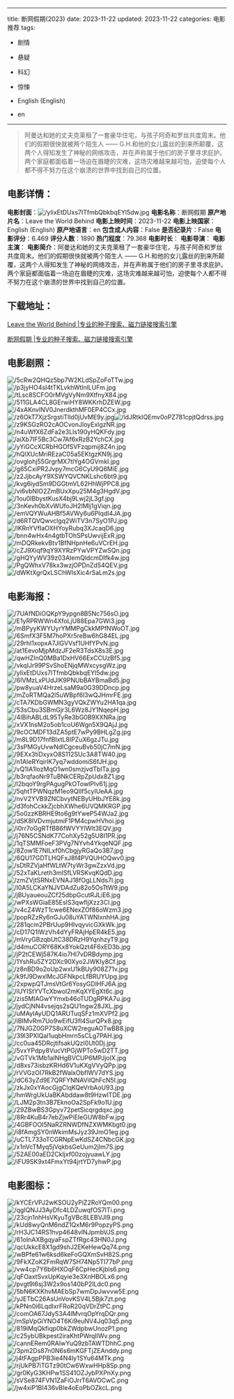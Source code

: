 
---
title: 断网假期(2023)
date: 2023-11-22
updated: 2023-11-22
categories: 电影推荐
tags:
- 剧情
- 悬疑
- 科幻
- 惊悚

- English (English)
- en
---


> 阿曼达和她的丈夫克莱租了一套豪华住宅，与孩子阿奇和罗丝共度周末。他们的假期很快就被两个陌生人 —— G.H.和他的女儿露丝的到来所颠覆，这两个人得知发生了神秘的网络攻击，并在声称属于他们的房子里寻求庇护。两个家庭都面临着一场迫在眉睫的灾难，这场灾难越来越可怕，迫使每个人都不得不努力在这个崩溃的世界中找到自己的位置。

## **电影详情**：

**电影封面**：<img src="https://image.tmdb.org/t/p/w200/yIixEtDUxs7ITfmbQbkbqEYl5dw.jpg" alt="/yIixEtDUxs7ITfmbQbkbqEYl5dw.jpg" title="/yIixEtDUxs7ITfmbQbkbqEYl5dw.jpg">
**电影名称**：断网假期
**原产地片名**：Leave the World Behind
**电影上映时间**：2023-11-22
**电影上映国家**：English (English)
**原产地语言**：en
**包含成人内容**：False
**是否纪录片**：False
**电影评分**：6.469
**评分人数**：1890
**热门程度**：79.368
**电影时长**：
**电影导演**：
**电影主演**：
**电影简介**：阿曼达和她的丈夫克莱租了一套豪华住宅，与孩子阿奇和罗丝共度周末。他们的假期很快就被两个陌生人 —— G.H.和他的女儿露丝的到来所颠覆，这两个人得知发生了神秘的网络攻击，并在声称属于他们的房子里寻求庇护。两个家庭都面临着一场迫在眉睫的灾难，这场灾难越来越可怕，迫使每个人都不得不努力在这个崩溃的世界中找到自己的位置。

## **下载地址**：
[Leave the World Behind |专业的种子搜索、磁力链接搜索引擎](https://movie.amd794.com:2083/?search=Leave%20the%20World%20Behind&ordering=&mode=match_phrase&page_size=10&page=1)

[断网假期 |专业的种子搜索、磁力链接搜索引擎](https://movie.amd794.com:2083/?search=%E6%96%AD%E7%BD%91%E5%81%87%E6%9C%9F&ordering=&mode=match_phrase&page_size=10&page=1)
 

## **电影剧照**：
<img src="https://image.tmdb.org/t/p/original/5cRw2QHQz5bp7W2KLdSpZoFoTTw.jpg" alt="/5cRw2QHQz5bp7W2KLdSpZoFoTTw.jpg" title="/5cRw2QHQz5bp7W2KLdSpZoFoTTw.jpg"><img src="https://image.tmdb.org/t/p/original/p3jyHO4sI4tTKLvkhWtlnlLUFm.jpg" alt="/p3jyHO4sI4tTKLvkhWtlnlLUFm.jpg" title="/p3jyHO4sI4tTKLvkhWtlnlLUFm.jpg"><img src="https://image.tmdb.org/t/p/original/tLsc8SCFO0rMVgVyNm9XtfnyX84.jpg" alt="/tLsc8SCFO0rMVgVyNm9XtfnyX84.jpg" title="/tLsc8SCFO0rMVgVyNm9XtfnyX84.jpg"><img src="https://image.tmdb.org/t/p/original/511GLA4CL8GErwiHY8WKKrhDZEW.jpg" alt="/511GLA4CL8GErwiHY8WKKrhDZEW.jpg" title="/511GLA4CL8GErwiHY8WKKrhDZEW.jpg"><img src="https://image.tmdb.org/t/p/original/4xAKnvlNV0JnerdkthMF0EP4CCx.jpg" alt="/4xAKnvlNV0JnerdkthMF0EP4CCx.jpg" title="/4xAKnvlNV0JnerdkthMF0EP4CCx.jpg"><img src="https://image.tmdb.org/t/p/original/z6OkT7XjzSrgstiTlld0jUvME9y.jpg" alt="/z6OkT7XjzSrgstiTlld0jUvME9y.jpg" title="/z6OkT7XjzSrgstiTlld0jUvME9y.jpg"><img src="https://image.tmdb.org/t/p/original/ldJRtkIQEmv0oPZ781cpjtQdrss.jpg" alt="/ldJRtkIQEmv0oPZ781cpjtQdrss.jpg" title="/ldJRtkIQEmv0oPZ781cpjtQdrss.jpg"><img src="https://image.tmdb.org/t/p/original/z9KSGzRO2cAOCvonJloyExlgzNR.jpg" alt="/z9KSGzRO2cAOCvonJloyExlgzNR.jpg" title="/z9KSGzRO2cAOCvonJloyExlgzNR.jpg"><img src="https://image.tmdb.org/t/p/original/n4uWfX6ZdFa2e3Lls190yHQKFdy.jpg" alt="/n4uWfX6ZdFa2e3Lls190yHQKFdy.jpg" title="/n4uWfX6ZdFa2e3Lls190yHQKFdy.jpg"><img src="https://image.tmdb.org/t/p/original/aiXb7IF5Bc3Cw7Af6xRzB2YchCX.jpg" alt="/aiXb7IF5Bc3Cw7Af6xRzB2YchCX.jpg" title="/aiXb7IF5Bc3Cw7Af6xRzB2YchCX.jpg"><img src="https://image.tmdb.org/t/p/original/yYiGCcXCRbHGOfSVFzqpmij8Z4n.jpg" alt="/yYiGCcXCRbHGOfSVFzqpmij8Z4n.jpg" title="/yYiGCcXCRbHGOfSVFzqpmij8Z4n.jpg"><img src="https://image.tmdb.org/t/p/original/hQlXUcMriREzaC05a5EKtgzKN9j.jpg" alt="/hQlXUcMriREzaC05a5EKtgzKN9j.jpg" title="/hQlXUcMriREzaC05a5EKtgzKN9j.jpg"><img src="https://image.tmdb.org/t/p/original/ovglohj55GrgrMX7tlYg4OGVmkI.jpg" alt="/ovglohj55GrgrMX7tlYg4OGVmkI.jpg" title="/ovglohj55GrgrMX7tlYg4OGVmkI.jpg"><img src="https://image.tmdb.org/t/p/original/g65CxiPR2Jvpy7mcG6CyU9Q6MiE.jpg" alt="/g65CxiPR2Jvpy7mcG6CyU9Q6MiE.jpg" title="/g65CxiPR2Jvpy7mcG6CyU9Q6MiE.jpg"><img src="https://image.tmdb.org/t/p/original/z2JjbcAyY9XSWYQVCNKLshc6bt9.jpg" alt="/z2JjbcAyY9XSWYQVCNKLshc6bt9.jpg" title="/z2JjbcAyY9XSWYQVCNKLshc6bt9.jpg"><img src="https://image.tmdb.org/t/p/original/kvg6iydSm9DGGtmVL62HhWjPPC8.jpg" alt="/kvg6iydSm9DGGtmVL62HhWjPPC8.jpg" title="/kvg6iydSm9DGGtmVL62HhWjPPC8.jpg"><img src="https://image.tmdb.org/t/p/original/vi6vbNIO2ZmBUxXpu25M4g3HgdV.jpg" alt="/vi6vbNIO2ZmBUxXpu25M4g3HgdV.jpg" title="/vi6vbNIO2ZmBUxXpu25M4g3HgdV.jpg"><img src="https://image.tmdb.org/t/p/original/1ou0IBbystKusX4bj9Lwj2jL3gf.jpg" alt="/1ou0IBbystKusX4bj9Lwj2jL3gf.jpg" title="/1ou0IBbystKusX4bj9Lwj2jL3gf.jpg"><img src="https://image.tmdb.org/t/p/original/3nKevh0bXvWUfoJH2lMlj1gViqn.jpg" alt="/3nKevh0bXvWUfoJH2lMlj1gViqn.jpg" title="/3nKevh0bXvWUfoJH2lMlj1gViqn.jpg"><img src="https://image.tmdb.org/t/p/original/emVQYWuAHBf5AVWy6u6PIqdI4JA.jpg" alt="/emVQYWuAHBf5AVWy6u6PIqdI4JA.jpg" title="/emVQYWuAHBf5AVWy6u6PIqdI4JA.jpg"><img src="https://image.tmdb.org/t/p/original/d6RTQVQwvclgq2WiTV3n7SyO1PJ.jpg" alt="/d6RTQVQwvclgq2WiTV3n7SyO1PJ.jpg" title="/d6RTQVQwvclgq2WiTV3n7SyO1PJ.jpg"><img src="https://image.tmdb.org/t/p/original/lKRnYVfIaOXHYoyRubq3XJcaqD6.jpg" alt="/lKRnYVfIaOXHYoyRubq3XJcaqD6.jpg" title="/lKRnYVfIaOXHYoyRubq3XJcaqD6.jpg"><img src="https://image.tmdb.org/t/p/original/bnn4wHx4n4gtbTOhSPsUwvijExR.jpg" alt="/bnn4wHx4n4gtbTOhSPsUwvijExR.jpg" title="/bnn4wHx4n4gtbTOhSPsUwvijExR.jpg"><img src="https://image.tmdb.org/t/p/original/mDQRkekvBtv1BfNHpnHe6uVCrEH.jpg" alt="/mDQRkekvBtv1BfNHpnHe6uVCrEH.jpg" title="/mDQRkekvBtv1BfNHpnHe6uVCrEH.jpg"><img src="https://image.tmdb.org/t/p/original/cZJ9Xiqf9qY9XYRzPYwVPYZwSQn.jpg" alt="/cZJ9Xiqf9qY9XYRzPYwVPYZwSQn.jpg" title="/cZJ9Xiqf9qY9XYRzPYwVPYZwSQn.jpg"><img src="https://image.tmdb.org/t/p/original/gHQYyWV39z03AIemQldcmDIfk4w.jpg" alt="/gHQYyWV39z03AIemQldcmDIfk4w.jpg" title="/gHQYyWV39z03AIemQldcmDIfk4w.jpg"><img src="https://image.tmdb.org/t/p/original/PgQWhxV78kx3wzjOPDnZd54QEV.jpg" alt="/PgQWhxV78kx3wzjOPDnZd54QEV.jpg" title="/PgQWhxV78kx3wzjOPDnZd54QEV.jpg"><img src="https://image.tmdb.org/t/p/original/dWKtXgrQxLSChWIsXic4rSaLm2s.jpg" alt="/dWKtXgrQxLSChWIsXic4rSaLm2s.jpg" title="/dWKtXgrQxLSChWIsXic4rSaLm2s.jpg">

## **电影海报**：
<img src="https://image.tmdb.org/t/p/original/7UAfNDiOQKpY9ypgn8B5Nc756sO.jpg" alt="/7UAfNDiOQKpY9ypgn8B5Nc756sO.jpg" title="/7UAfNDiOQKpY9ypgn8B5Nc756sO.jpg"><img src="https://image.tmdb.org/t/p/original/E1yRPRWWn4XfoLjU88Epa7GWi3.jpg" alt="/E1yRPRWWn4XfoLjU88Epa7GWi3.jpg" title="/E1yRPRWWn4XfoLjU88Epa7GWi3.jpg"><img src="https://image.tmdb.org/t/p/original/mBPyyKWYUyrYMMPgCkkMPfNWoOT.jpg" alt="/mBPyyKWYUyrYMMPgCkkMPfNWoOT.jpg" title="/mBPyyKWYUyrYMMPgCkkMPfNWoOT.jpg"><img src="https://image.tmdb.org/t/p/original/6SmfX3F5M7hoPXr5reBw6hG84EL.jpg" alt="/6SmfX3F5M7hoPXr5reBw6hG84EL.jpg" title="/6SmfX3F5M7hoPXr5reBw6hG84EL.jpg"><img src="https://image.tmdb.org/t/p/original/29rhl1xopxA7JlGVVsf1UHfYPvN.jpg" alt="/29rhl1xopxA7JlGVVsf1UHfYPvN.jpg" title="/29rhl1xopxA7JlGVVsf1UHfYPvN.jpg"><img src="https://image.tmdb.org/t/p/original/at1EevoMjpMdzJF2eR3TdsX8s3E.jpg" alt="/at1EevoMjpMdzJF2eR3TdsX8s3E.jpg" title="/at1EevoMjpMdzJF2eR3TdsX8s3E.jpg"><img src="https://image.tmdb.org/t/p/original/qwHZInQ0MBa1DxHV66ExCCUzBf5.jpg" alt="/qwHZInQ0MBa1DxHV66ExCCUzBf5.jpg" title="/qwHZInQ0MBa1DxHV66ExCCUzBf5.jpg"><img src="https://image.tmdb.org/t/p/original/vkqIJr99PSvShoENjqMWxcysgWz.jpg" alt="/vkqIJr99PSvShoENjqMWxcysgWz.jpg" title="/vkqIJr99PSvShoENjqMWxcysgWz.jpg"><img src="https://image.tmdb.org/t/p/original/yIixEtDUxs7ITfmbQbkbqEYl5dw.jpg" alt="/yIixEtDUxs7ITfmbQbkbqEYl5dw.jpg" title="/yIixEtDUxs7ITfmbQbkbqEYl5dw.jpg"><img src="https://image.tmdb.org/t/p/original/6IVMzLxPUdJlK9PNUbBAYBmaBd5.jpg" alt="/6IVMzLxPUdJlK9PNUbBAYBmaBd5.jpg" title="/6IVMzLxPUdJlK9PNUbBAYBmaBd5.jpg"><img src="https://image.tmdb.org/t/p/original/pw8yuaV4HrzeLsaM9a0G39DDncp.jpg" alt="/pw8yuaV4HrzeLsaM9a0G39DDncp.jpg" title="/pw8yuaV4HrzeLsaM9a0G39DDncp.jpg"><img src="https://image.tmdb.org/t/p/original/mZoRTMQa2l5uWBpf6l3wQJHmrFE.jpg" alt="/mZoRTMQa2l5uWBpf6l3wQJHmrFE.jpg" title="/mZoRTMQa2l5uWBpf6l3wQJHmrFE.jpg"><img src="https://image.tmdb.org/t/p/original/cTA7KDbGWMN3gyVQkZWYu2HA1qa.jpg" alt="/cTA7KDbGWMN3gyVQkZWYu2HA1qa.jpg" title="/cTA7KDbGWMN3gyVQkZWYu2HA1qa.jpg"><img src="https://image.tmdb.org/t/p/original/53sCbu3SBmGjr3L6Wz8JY1NqepH.jpg" alt="/53sCbu3SBmGjr3L6Wz8JY1NqepH.jpg" title="/53sCbu3SBmGjr3L6Wz8JY1NqepH.jpg"><img src="https://image.tmdb.org/t/p/original/4IBihABLdL95TyRe3bG0B9XXNRa.jpg" alt="/4IBihABLdL95TyRe3bG0B9XXNRa.jpg" title="/4IBihABLdL95TyRe3bG0B9XXNRa.jpg"><img src="https://image.tmdb.org/t/p/original/xVX1nsM2o5ob1coU6Wgn5X9QAjJ.jpg" alt="/xVX1nsM2o5ob1coU6Wgn5X9QAjJ.jpg" title="/xVX1nsM2o5ob1coU6Wgn5X9QAjJ.jpg"><img src="https://image.tmdb.org/t/p/original/9cOCMDF13dZA5ptE7wPy9BHLgZg.jpg" alt="/9cOCMDF13dZA5ptE7wPy9BHLgZg.jpg" title="/9cOCMDF13dZA5ptE7wPy9BHLgZg.jpg"><img src="https://image.tmdb.org/t/p/original/m8L9D17fnfBIxtL8IPZuX6gzJTu.jpg" alt="/m8L9D17fnfBIxtL8IPZuX6gzJTu.jpg" title="/m8L9D17fnfBIxtL8IPZuX6gzJTu.jpg"><img src="https://image.tmdb.org/t/p/original/3sPMGyUvwNdlCgceuBvb50jC7mN.jpg" alt="/3sPMGyUvwNdlCgceuBvb50jC7mN.jpg" title="/3sPMGyUvwNdlCgceuBvb50jC7mN.jpg"><img src="https://image.tmdb.org/t/p/original/9EXx3tiDxyxO8S112SUc3A8TW40.jpg" alt="/9EXx3tiDxyxO8S112SUc3A8TW40.jpg" title="/9EXx3tiDxyxO8S112SUc3A8TW40.jpg"><img src="https://image.tmdb.org/t/p/original/n1AIeRYqirlK7yq7wddomiS6fJH.jpg" alt="/n1AIeRYqirlK7yq7wddomiS6fJH.jpg" title="/n1AIeRYqirlK7yq7wddomiS6fJH.jpg"><img src="https://image.tmdb.org/t/p/original/vQ1IA1lozMqO1wn0smzjvdTbITa.jpg" alt="/vQ1IA1lozMqO1wn0smzjvdTbITa.jpg" title="/vQ1IA1lozMqO1wn0smzjvdTbITa.jpg"><img src="https://image.tmdb.org/t/p/original/b3rqfaoNr9TuBNkCERpZpUdx8Z1.jpg" alt="/b3rqfaoNr9TuBNkCERpZpUdx8Z1.jpg" title="/b3rqfaoNr9TuBNkCERpZpUdx8Z1.jpg"><img src="https://image.tmdb.org/t/p/original/l2bqoY9rgPAgugPkOTowIPIv61j.jpg" alt="/l2bqoY9rgPAgugPkOTowIPIv61j.jpg" title="/l2bqoY9rgPAgugPkOTowIPIv61j.jpg"><img src="https://image.tmdb.org/t/p/original/5qhtTPWNqzM1eo9QIIf5cyIUeAA.jpg" alt="/5qhtTPWNqzM1eo9QIIf5cyIUeAA.jpg" title="/5qhtTPWNqzM1eo9QIIf5cyIUeAA.jpg"><img src="https://image.tmdb.org/t/p/original/nvV2YVB9ZNCbvytNEByUHbJYE8k.jpg" alt="/nvV2YVB9ZNCbvytNEByUHbJYE8k.jpg" title="/nvV2YVB9ZNCbvytNEByUHbJYE8k.jpg"><img src="https://image.tmdb.org/t/p/original/d3fohCckkZjcbhXWhe6UVQMKRGP.jpg" alt="/d3fohCckkZjcbhXWhe6UVQMKRGP.jpg" title="/d3fohCckkZjcbhXWhe6UVQMKRGP.jpg"><img src="https://image.tmdb.org/t/p/original/5o0zzKBRHE9to6g9tYweP54WJa2.jpg" alt="/5o0zzKBRHE9to6g9tYweP54WJa2.jpg" title="/5o0zzKBRHE9to6g9tYweP54WJa2.jpg"><img src="https://image.tmdb.org/t/p/original/dSK8lVDvmjutmiF1PM4cpwHVhoi.jpg" alt="/dSK8lVDvmjutmiF1PM4cpwHVhoi.jpg" title="/dSK8lVDvmjutmiF1PM4cpwHVhoi.jpg"><img src="https://image.tmdb.org/t/p/original/i0rr7oGgRTfB86fWVYYlWIt3EQV.jpg" alt="/i0rr7oGgRTfB86fWVYYlWIt3EQV.jpg" title="/i0rr7oGgRTfB86fWVYYlWIt3EQV.jpg"><img src="https://image.tmdb.org/t/p/original/j76N5CSNdK77CohXy52g5U8I1PR.jpg" alt="/j76N5CSNdK77CohXy52g5U8I1PR.jpg" title="/j76N5CSNdK77CohXy52g5U8I1PR.jpg"><img src="https://image.tmdb.org/t/p/original/1qTSMMFoeF3PVg7NYvh4YkqeNQF.jpg" alt="/1qTSMMFoeF3PVg7NYvh4YkqeNQF.jpg" title="/1qTSMMFoeF3PVg7NYvh4YkqeNQF.jpg"><img src="https://image.tmdb.org/t/p/original/8Zow1E7NILxf0hCbgjyRGaQo3B7.jpg" alt="/8Zow1E7NILxf0hCbgjyRGaQo3B7.jpg" title="/8Zow1E7NILxf0hCbgjyRGaQo3B7.jpg"><img src="https://image.tmdb.org/t/p/original/6QU17GDTLHQFxJ8f4PVQUHOQwv0.jpg" alt="/6QU17GDTLHQFxJ8f4PVQUHOQwv0.jpg" title="/6QU17GDTLHQFxJ8f4PVQUHOQwv0.jpg"><img src="https://image.tmdb.org/t/p/original/sDtRZVjaHfWLtW7tyWr3gwZzxVd.jpg" alt="/sDtRZVjaHfWLtW7tyWr3gwZzxVd.jpg" title="/sDtRZVjaHfWLtW7tyWr3gwZzxVd.jpg"><img src="https://image.tmdb.org/t/p/original/52xTaKLreth3mISfLVRSKvqKQdD.jpg" alt="/52xTaKLreth3mISfLVRSKvqKQdD.jpg" title="/52xTaKLreth3mISfLVRSKvqKQdD.jpg"><img src="https://image.tmdb.org/t/p/original/zmZVjtSRNxEVNAJ18fOgLLNds7I.jpg" alt="/zmZVjtSRNxEVNAJ18fOgLLNds7I.jpg" title="/zmZVjtSRNxEVNAJ18fOgLLNds7I.jpg"><img src="https://image.tmdb.org/t/p/original/l0A5LCKaYNJVDAdZu82o5OsTtW9.jpg" alt="/l0A5LCKaYNJVDAdZu82o5OsTtW9.jpg" title="/l0A5LCKaYNJVDAdZu82o5OsTtW9.jpg"><img src="https://image.tmdb.org/t/p/original/jBUyaueouZCf25dbpGcutRJLiE6.jpg" alt="/jBUyaueouZCf25dbpGcutRJLiE6.jpg" title="/jBUyaueouZCf25dbpGcutRJLiE6.jpg"><img src="https://image.tmdb.org/t/p/original/wPXsWGiaE85EslS3qwfljXzz3Cl.jpg" alt="/wPXsWGiaE85EslS3qwfljXzz3Cl.jpg" title="/wPXsWGiaE85EslS3qwfljXzz3Cl.jpg"><img src="https://image.tmdb.org/t/p/original/v4cZ4WzT1cwe6ENexZOf86oWzm3.jpg" alt="/v4cZ4WzT1cwe6ENexZOf86oWzm3.jpg" title="/v4cZ4WzT1cwe6ENexZOf86oWzm3.jpg"><img src="https://image.tmdb.org/t/p/original/popRZzRy6nGJu08uYATWNIxnhHA.jpg" alt="/popRZzRy6nGJu08uYATWNIxnhHA.jpg" title="/popRZzRy6nGJu08uYATWNIxnhHA.jpg"><img src="https://image.tmdb.org/t/p/original/281qcm2PBrUup9HIvqyvicGXkWk.jpg" alt="/281qcm2PBrUup9HIvqyvicGXkWk.jpg" title="/281qcm2PBrUup9HIvqyvicGXkWk.jpg"><img src="https://image.tmdb.org/t/p/original/cD17Q1lWzVh4dYyFRAjHpER4kE5.jpg" alt="/cD17Q1lWzVh4dYyFRAjHpER4kE5.jpg" title="/cD17Q1lWzVh4dYyFRAjHpER4kE5.jpg"><img src="https://image.tmdb.org/t/p/original/mVryGBzqbUtC38DRzH9YqnhzyT9.jpg" alt="/mVryGBzqbUtC38DRzH9YqnhzyT9.jpg" title="/mVryGBzqbUtC38DRzH9YqnhzyT9.jpg"><img src="https://image.tmdb.org/t/p/original/d4muCORY68Kx8YokQzt4F6xED3b.jpg" alt="/d4muCORY68Kx8YokQzt4F6xED3b.jpg" title="/d4muCORY68Kx8YokQzt4F6xED3b.jpg"><img src="https://image.tmdb.org/t/p/original/jP2tCEWj587K4io7Hl7vDRBdymp.jpg" alt="/jP2tCEWj587K4io7Hl7vDRBdymp.jpg" title="/jP2tCEWj587K4io7Hl7vDRBdymp.jpg"><img src="https://image.tmdb.org/t/p/original/1YshRu5ZY2DXc90Xyo2JWKIy8Cf.jpg" alt="/1YshRu5ZY2DXc90Xyo2JWKIy8Cf.jpg" title="/1YshRu5ZY2DXc90Xyo2JWKIy8Cf.jpg"><img src="https://image.tmdb.org/t/p/original/z8nBD9o2oUp2wxU1kBUy908Z71v.jpg" alt="/z8nBD9o2oUp2wxU1kBUy908Z71v.jpg" title="/z8nBD9o2oUp2wxU1kBUy908Z71v.jpg"><img src="https://image.tmdb.org/t/p/original/k9fJ9DwxlMcJGFNkpcLfBRUYUpg.jpg" alt="/k9fJ9DwxlMcJGFNkpcLfBRUYUpg.jpg" title="/k9fJ9DwxlMcJGFNkpcLfBRUYUpg.jpg"><img src="https://image.tmdb.org/t/p/original/2xpwpQTJmsVtGr6YosyGDlHFJ6A.jpg" alt="/2xpwpQTJmsVtGr6YosyGDlHFJ6A.jpg" title="/2xpwpQTJmsVtGr6YosyGDlHFJ6A.jpg"><img src="https://image.tmdb.org/t/p/original/iUYIStYVTcXbwol2mKqXYEgXt6c.jpg" alt="/iUYIStYVTcXbwol2mKqXYEgXt6c.jpg" title="/iUYIStYVTcXbwol2mKqXYEgXt6c.jpg"><img src="https://image.tmdb.org/t/p/original/zis5MIAGwYYmxb46oTUDgRPKA7u.jpg" alt="/zis5MIAGwYYmxb46oTUDgRPKA7u.jpg" title="/zis5MIAGwYYmxb46oTUDgRPKA7u.jpg"><img src="https://image.tmdb.org/t/p/original/jydCjNN4vsejqs2sQU1ngw28JXL.jpg" alt="/jydCjNN4vsejqs2sQU1ngw28JXL.jpg" title="/jydCjNN4vsejqs2sQU1ngw28JXL.jpg"><img src="https://image.tmdb.org/t/p/original/uMAyIAyUDQ1ARUTuqSFz1mXVPf2.jpg" alt="/uMAyIAyUDQ1ARUTuqSFz1mXVPf2.jpg" title="/uMAyIAyUDQ1ARUTuqSFz1mXVPf2.jpg"><img src="https://image.tmdb.org/t/p/original/iBIMvRm7Uo9wEifU3fI4SurQPx8.jpg" alt="/iBIMvRm7Uo9wEifU3fI4SurQPx8.jpg" title="/iBIMvRm7Uo9wEifU3fI4SurQPx8.jpg"><img src="https://image.tmdb.org/t/p/original/7NJGZ0GP7S8uXCW2reguAOTwBB8.jpg" alt="/7NJGZ0GP7S8uXCW2reguAOTwBB8.jpg" title="/7NJGZ0GP7S8uXCW2reguAOTwBB8.jpg"><img src="https://image.tmdb.org/t/p/original/39l3PXlQal1uqbHmrn5sCLg7PAH.jpg" alt="/39l3PXlQal1uqbHmrn5sCLg7PAH.jpg" title="/39l3PXlQal1uqbHmrn5sCLg7PAH.jpg"><img src="https://image.tmdb.org/t/p/original/cc0ua45DRcjtifsakUQzI0Ut0Dj.jpg" alt="/cc0ua45DRcjtifsakUQzI0Ut0Dj.jpg" title="/cc0ua45DRcjtifsakUQzI0Ut0Dj.jpg"><img src="https://image.tmdb.org/t/p/original/5vxYPdpy8VucVtPGjWPTo5wD2TT.jpg" alt="/5vxYPdpy8VucVtPGjWPTo5wD2TT.jpg" title="/5vxYPdpy8VucVtPGjWPTo5wD2TT.jpg"><img src="https://image.tmdb.org/t/p/original/vGTVk1Mb1aINHgBVCUP6MPJjoIX.jpg" alt="/vGTVk1Mb1aINHgBVCUP6MPJjoIX.jpg" title="/vGTVk1Mb1aINHgBVCUP6MPJjoIX.jpg"><img src="https://image.tmdb.org/t/p/original/d8xs73isbzKRHd6V1uKXgVVyQPp.jpg" alt="/d8xs73isbzKRHd6V1uKXgVVyQPp.jpg" title="/d8xs73isbzKRHd6V1uKXgVVyQPp.jpg"><img src="https://image.tmdb.org/t/p/original/rVVGzOI7RkB2fWalxObflWV7dYS.jpg" alt="/rVVGzOI7RkB2fWalxObflWV7dYS.jpg" title="/rVVGzOI7RkB2fWalxObflWV7dYS.jpg"><img src="https://image.tmdb.org/t/p/original/dC63yZd9E7QRFYNNAViIQhFcN5I.jpg" alt="/dC63yZd9E7QRFYNNAViIQhFcN5I.jpg" title="/dC63yZd9E7QRFYNNAViIQhFcN5I.jpg"><img src="https://image.tmdb.org/t/p/original/zkJx0xYAocGjgClqKQeVrbAoU93.jpg" alt="/zkJx0xYAocGjgClqKQeVrbAoU93.jpg" title="/zkJx0xYAocGjgClqKQeVrbAoU93.jpg"><img src="https://image.tmdb.org/t/p/original/hmWrgUkUaBKAbddaw8t9HzwlTDE.jpg" alt="/hmWrgUkUaBKAbddaw8t9HzwlTDE.jpg" title="/hmWrgUkUaBKAbddaw8t9HzwlTDE.jpg"><img src="https://image.tmdb.org/t/p/original/LJM2p3tn3B7EknoOa2SpFk9o1U.jpg" alt="/LJM2p3tn3B7EknoOa2SpFk9o1U.jpg" title="/LJM2p3tn3B7EknoOa2SpFk9o1U.jpg"><img src="https://image.tmdb.org/t/p/original/29ZBwBS3Gpyv72petSicqrgdqxc.jpg" alt="/29ZBwBS3Gpyv72petSicqrgdqxc.jpg" title="/29ZBwBS3Gpyv72petSicqrgdqxc.jpg"><img src="https://image.tmdb.org/t/p/original/8Rr4KuB4r7ebZjwPiEIeGUW8bFw.jpg" alt="/8Rr4KuB4r7ebZjwPiEIeGUW8bFw.jpg" title="/8Rr4KuB4r7ebZjwPiEIeGUW8bFw.jpg"><img src="https://image.tmdb.org/t/p/original/4GBFOOI5NaRZRNWDfNZXWMKbgt0.jpg" alt="/4GBFOOI5NaRZRNWDfNZXWMKbgt0.jpg" title="/4GBFOOI5NaRZRNWDfNZXWMKbgt0.jpg"><img src="https://image.tmdb.org/t/p/original/i8fAmgSY0nWkimMsJyz39JmO1eg.jpg" alt="/i8fAmgSY0nWkimMsJyz39JmO1eg.jpg" title="/i8fAmgSY0nWkimMsJyz39JmO1eg.jpg"><img src="https://image.tmdb.org/t/p/original/uCTL733oTCGRNpEwKdSZ4CNbcGK.jpg" alt="/uCTL733oTCGRNpEwKdSZ4CNbcGK.jpg" title="/uCTL733oTCGRNpEwKdSZ4CNbcGK.jpg"><img src="https://image.tmdb.org/t/p/original/x1nVcTMyq5jVqkbsGeUum2jIm7S.jpg" alt="/x1nVcTMyq5jVqkbsGeUum2jIm7S.jpg" title="/x1nVcTMyq5jVqkbsGeUum2jIm7S.jpg"><img src="https://image.tmdb.org/t/p/original/52AE00aED2Ckljxf00zojyuawLY.jpg" alt="/52AE00aED2Ckljxf00zojyuawLY.jpg" title="/52AE00aED2Ckljxf00zojyuawLY.jpg"><img src="https://image.tmdb.org/t/p/original/iFU9SK9xt4FmxYt94jrtYD7yhwP.jpg" alt="/iFU9SK9xt4FmxYt94jrtYD7yhwP.jpg" title="/iFU9SK9xt4FmxYt94jrtYD7yhwP.jpg">

## **电影图标**：
<img src="https://image.tmdb.org/t/p/original/kYCErVPJ2wKSOU2yPiZ2RoYQm00.png" alt="/kYCErVPJ2wKSOU2yPiZ2RoYQm00.png" title="/kYCErVPJ2wKSOU2yPiZ2RoYQm00.png"><img src="https://image.tmdb.org/t/p/original/qgIQNJJ3AyDfc4LDZuwqfOS7ITi.png" alt="/qgIQNJJ3AyDfc4LDZuwqfOS7ITi.png" title="/qgIQNJJ3AyDfc4LDZuwqfOS7ITi.png"><img src="https://image.tmdb.org/t/p/original/23cjn1nhHsVKyuTgVBc8LEBVJl9.png" alt="/23cjn1nhHsVKyuTgVBc8LEBVJl9.png" title="/23cjn1nhHsVKyuTgVBc8LEBVJl9.png"><img src="https://image.tmdb.org/t/p/original/kUd8wyQnM6ndZ1QxM6r9PopzyPS.png" alt="/kUd8wyQnM6ndZ1QxM6r9PopzyPS.png" title="/kUd8wyQnM6ndZ1QxM6r9PopzyPS.png"><img src="https://image.tmdb.org/t/p/original/rH3JC14RS1hvp4648vlNJpmbVJS.png" alt="/rH3JC14RS1hvp4648vlNJpmbVJS.png" title="/rH3JC14RS1hvp4648vlNJpmbVJS.png"><img src="https://image.tmdb.org/t/p/original/61oInAXBgqyaFspZTfRgc43HN0J.png" alt="/61oInAXBgqyaFspZTfRgc43HN0J.png" title="/61oInAXBgqyaFspZTfRgc43HN0J.png"><img src="https://image.tmdb.org/t/p/original/qcUkkcE8X1gd9shJ2EKeHewQq74.png" alt="/qcUkkcE8X1gd9shJ2EKeHewQq74.png" title="/qcUkkcE8X1gd9shJ2EKeHewQq74.png"><img src="https://image.tmdb.org/t/p/original/wBPfe61w6ksd6keFoGQXmSvH82S.png" alt="/wBPfe61w6ksd6keFoGQXmSvH82S.png" title="/wBPfe61w6ksd6keFoGQXmSvH82S.png"><img src="https://image.tmdb.org/t/p/original/9FkXZoK2FmRqW7SH74Np5TI77bP.png" alt="/9FkXZoK2FmRqW7SH74Np5TI77bP.png" title="/9FkXZoK2FmRqW7SH74Np5TI77bP.png"><img src="https://image.tmdb.org/t/p/original/vw4cp7Y6b6HXOqF6CpHecKjbls6.png" alt="/vw4cp7Y6b6HXOqF6CpHecKjbls6.png" title="/vw4cp7Y6b6HXOqF6CpHecKjbls6.png"><img src="https://image.tmdb.org/t/p/original/qFOaxtSvxUpKqyie3e3XnHBOLx6.png" alt="/qFOaxtSvxUpKqyie3e3XnHBOLx6.png" title="/qFOaxtSvxUpKqyie3e3XnHBOLx6.png"><img src="https://image.tmdb.org/t/p/original/pvgt9I6sj3W2x9os140bP2ILdc0.png" alt="/pvgt9I6sj3W2x9os140bP2ILdc0.png" title="/pvgt9I6sj3W2x9os140bP2ILdc0.png"><img src="https://image.tmdb.org/t/p/original/5bN6KXKhvMAEbSp7wmDpJwvvw5E.png" alt="/5bN6KXKhvMAEbSp7wmDpJwvvw5E.png" title="/5bN6KXKhvMAEbSp7wmDpJwvvw5E.png"><img src="https://image.tmdb.org/t/p/original/yJETbC26AsUnVovKSV4L5Bjk7zt.png" alt="/yJETbC26AsUnVovKSV4L5Bjk7zt.png" title="/yJETbC26AsUnVovKSV4L5Bjk7zt.png"><img src="https://image.tmdb.org/t/p/original/kPNn0i6LqdIxrFRoR20qVDrZtPC.png" alt="/kPNn0i6LqdIxrFRoR20qVDrZtPC.png" title="/kPNn0i6LqdIxrFRoR20qVDrZtPC.png"><img src="https://image.tmdb.org/t/p/original/comOA67JdyS3A4lMvrqOpYrqDQr.png" alt="/comOA67JdyS3A4lMvrqOpYrqDQr.png" title="/comOA67JdyS3A4lMvrqOpYrqDQr.png"><img src="https://image.tmdb.org/t/p/original/mSpVpGiYNO4T6Ki9euNV4Jq03q5.png" alt="/mSpVpGiYNO4T6Ki9euNV4Jq03q5.png" title="/mSpVpGiYNO4T6Ki9euNV4Jq03q5.png"><img src="https://image.tmdb.org/t/p/original/819iMqQkfiqp0bkZWdpbwUnozP1.png" alt="/819iMqQkfiqp0bkZWdpbwUnozP1.png" title="/819iMqQkfiqp0bkZWdpbwUnozP1.png"><img src="https://image.tmdb.org/t/p/original/c25ybUBkpest2iraKhtPWrqIlWv.png" alt="/c25ybUBkpest2iraKhtPWrqIlWv.png" title="/c25ybUBkpest2iraKhtPWrqIlWv.png"><img src="https://image.tmdb.org/t/p/original/cannERem0RAIwYuQ9zbTAWTDhhC.png" alt="/cannERem0RAIwYuQ9zbTAWTDhhC.png" title="/cannERem0RAIwYuQ9zbTAWTDhhC.png"><img src="https://image.tmdb.org/t/p/original/3pm2Ds87n0N6s6mKGFTjZEAnddy.png" alt="/3pm2Ds87n0N6s6mKGFTjZEAnddy.png" title="/3pm2Ds87n0N6s6mKGFTjZEAnddy.png"><img src="https://image.tmdb.org/t/p/original/j4tFAgpPPB3ie4N4Iy1SYu64MTk.png" alt="/j4tFAgpPPB3ie4N4Iy1SYu64MTk.png" title="/j4tFAgpPPB3ie4N4Iy1SYu64MTk.png"><img src="https://image.tmdb.org/t/p/original/rjUkPB7iTGTz90tCw6WxwHHp8Sp.png" alt="/rjUkPB7iTGTz90tCw6WxwHHp8Sp.png" title="/rjUkPB7iTGTz90tCw6WxwHHp8Sp.png"><img src="https://image.tmdb.org/t/p/original/gr0KyG3KHPw1SS41OZJybPXPnXy.png" alt="/gr0KyG3KHPw1SS41OZJybPXPnXy.png" title="/gr0KyG3KHPw1SS41OZJybPXPnXy.png"><img src="https://image.tmdb.org/t/p/original/sVSe874FVN1ZaFiOJrrT6AVOCwC.png" alt="/sVSe874FVN1ZaFiOJrrT6AVOCwC.png" title="/sVSe874FVN1ZaFiOJrrT6AVOCwC.png"><img src="https://image.tmdb.org/t/p/original/jw4xiP1BI436vBIe4oEoPbOZkcL.png" alt="/jw4xiP1BI436vBIe4oEoPbOZkcL.png" title="/jw4xiP1BI436vBIe4oEoPbOZkcL.png">
